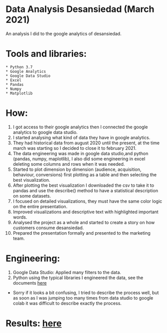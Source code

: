 # Data Analysis Desansiedad (March 2021)
An analysis I did to the google analytics of desansiedad.

# Tools and libraries:
    * Python 3.7
    * Google Analytics
    * Google Data Studio
    * Excel
    * Pandas
    * Numpy
    * Matplotlib

# How:
1. I got access to their google analytics then I connected the google analytics to google data studio.
2. I started analysing what kind of data they have in google analytics.
3. They had historical data from august 2020 until the present, at the time march was starting so I decided to close it to february 2021.
4. The data engineering was made in google data studio,and python (pandas, numpy, maplotlib), I also did some engineering in excel deleting some columns and rows when it was needed.
5. Started to plot dimension by dimension (audience, acquisition, behaviour, conversions) first plotting as a table and then selecting the best visualization.
6. After plotting the best visualization I downloaded the csv to take it to pandas and use the describe() method to have a statistical description on some datasets.
7. I focused on detailed visualizations, they must have the same color logic on the entire presentation.
8. Improved visualizations and descriptive text with highlighted important words.
9. Analysed the project as a whole and started to create a story on how customers consume desansiedad.
10. Prepared the presentation formally and presented to the marketing team.

# Engineering:
1. Google Data Studio: Applied many filters to the data.
2. Python using the typical libraries I engineered the data, see the documents [here](https://github.com/JorgePablol/Data-Analysis-Desansiedad/blob/main/Desansiedad%20(1).ipynb)
* Sorry if it looks a bit confusing, I tried to describe the process well, but as soon as I was jumping too many times from data studio to google colab it was difficult to describe exactly the process.


# Results: [here](https://datastudio.google.com/reporting/61f04c52-93e3-4ec5-969a-719304c32849)
